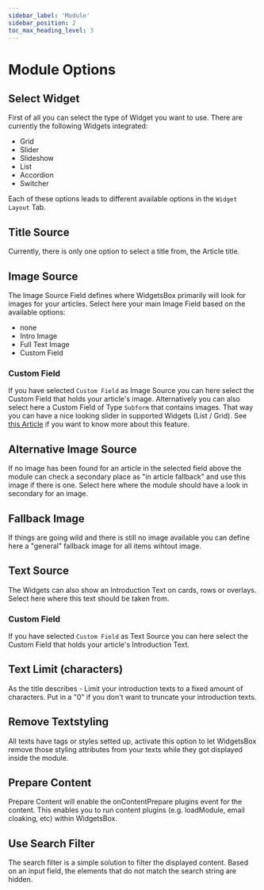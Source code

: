```yaml
---
sidebar_label: 'Module'
sidebar_position: 2
toc_max_heading_level: 3
---
```


# Module Options

## Select Widget

First of all you can select the type of Widget you want to use. There are currently the following Widgets integrated:

- Grid
- Slider
- Slideshow
- List
- Accordion
- Switcher

Each of these options leads to different available options in the ``Widget Layout`` Tab.

## Title Source

Currently, there is only one option to select a title from, the Article title.

## Image Source

The Image Source Field defines where WidgetsBox primarily will look for images for your articles. Select here your main
Image Field based on the available options:

- none
- Intro Image
- Full Text Image
- Custom Field

### Custom Field

If you have selected ``Custom Field`` as Image Source you can here select the Custom Field that holds your article's
image. Alternatively you can also select here a Custom Field of Type ``Subform`` that contains images. That way you can
have a nice looking slider in supported Widgets (List / Grid).
See [this Article](/docs/widgetsbox/tutorials/multiple-images) if you want to know more about this feature.

## Alternative Image Source

If no image has been found for an article in the selected field above the module can check a secondary place as "in
article fallback" and use this image if there is one. Select here where the module should have a look in secondary for
an image.

## Fallback Image

If things are going wild and there is still no image available you can define here a "general" fallback image for all
items wihtout image.

## Text Source

The Widgets can also show an Introduction Text on cards, rows or overlays. Select here where this text should be taken
from.

### Custom Field

If you have selected ``Custom Field`` as Text Source you can here select the Custom Field that holds your article's
Introduction Text.

## Text Limit (characters)

As the title describes - Limit your introduction texts to a fixed amount of characters. Put in a "0" if you don't want
to truncate your introduction texts.

## Remove Textstyling

All texts have tags or styles setted up, activate this option to let WidgetsBox remove those styling attributes from
your texts while they got displayed inside the module.

## Prepare Content

Prepare Content will enable the onContentPrepare plugins event for the content. This enables you to run content
plugins (e.g. loadModule, email cloaking, etc) within WidgetsBox.

## Use Search Filter

The search filter is a simple solution to filter the displayed content. Based on an input field, the elements that do
not match the search string are hidden. 
